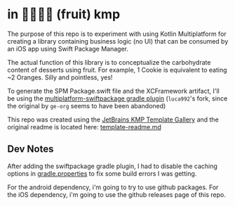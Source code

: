 # in 🍎🍐🥝🍊 (fruit) kmp
The purpose of this repo is to experiment with using Kotlin Multiplatform for creating a library containing business logic (no UI) that can be consumed by an iOS app using Swift Package Manager.

The actual function of this library is to conceptualize the carbohydrate content of desserts using fruit. For example, 1 Cookie is equivalent to eating ~2 Oranges. Silly and pointless, yes!

To generate the SPM Package.swift file and the XCFramework artifact, I'll be using the [multiplatform-swiftpackage gradle plugin](https://github.com/luca992/multiplatform-swiftpackage) (`luca992`'s fork, since the original by `ge-org` seems to have been abandoned)

This repo was created using the [JetBrains KMP Template Gallery](https://kmp.jetbrains.com/#templateGallery) and the original readme is located here: [template-readme.md](template-readme.md)

## Dev Notes

After adding the swiftpackage gradle plugin, I had to disable the caching options in [gradle.properties](gradle.properties) to fix some build errors I was getting.

For the android dependency, i'm going to try to use github packages. For the iOS dependency, i'm going to use the github releases page of this repo.
